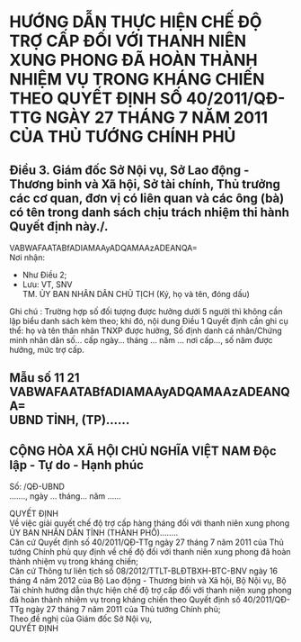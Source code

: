 # HƯỚNG DẪN THỰC HIỆN CHẾ ĐỘ TRỢ CẤP ĐỐI VỚI THANH NIÊN XUNG PHONG ĐÃ HOÀN THÀNH NHIỆM VỤ TRONG KHÁNG CHIẾN THEO QUYẾT ĐỊNH SỐ 40/2011/QĐ-TTG NGÀY 27 THÁNG 7 NĂM 2011 CỦA THỦ TƯỚNG CHÍNH PHỦ

## Điều 3. Giám đốc Sở Nội vụ, Sở Lao động - Thương binh và Xã hội, Sở tài chính, Thủ trưởng các cơ quan, đơn vị có liên quan và các ông (bà) có tên trong danh sách chịu trách nhiệm thi hành Quyết định này./.  
  VABWAFAATABfADIAMAAyADQAMAAzADEANQA=    
Nơi nhận: 
 - Như Điều 2; 
- Lưu: VT, SNV    
TM. ỦY BAN NHÂN DÂN 
CHỦ TỊCH 
 (Ký, họ và tên, đóng dấu)     
  
Ghi chú : Trường hợp số đối tượng được hưởng dưới 5 người thì không cần lập biểu danh sách kèm theo; khi đó, nội dung Điều 1 Quyết định cần ghi cụ thể: họ và tên thân nhân TNXP được hưởng, Số định danh cá nhân/Chứng minh nhân dân số… cấp ngày… tháng … năm ... nơi cấp…, số năm được hưởng, mức trợ cấp.  
  
Mẫu số 11 21  
  VABWAFAATABfADIAMAAyADQAMAAzADEANQA=    
UBND TỈNH, (TP)...... 
-------    
CỘNG HÒA XÃ HỘI CHỦ NGHĨA VIỆT NAM 
Độc lập - Tự do - Hạnh phúc 
---------------      
Số: /QĐ-UBND    
..….., ngày … tháng… năm ……     
  
QUYẾT ĐỊNH  
Về việc giải quyết chế độ trợ cấp hàng tháng đối với thanh niên xung phong  
ỦY BAN NHÂN DÂN TỈNH (THÀNH PHỐ)........  
Căn cứ Quyết định số 40/2011/QĐ-TTg ngày 27 tháng 7 năm 2011 của Thủ tướng Chính phủ quy định về chế độ đối với thanh niên xung phong đã hoàn thành nhiệm vụ trong kháng chiến;  
Căn cứ Thông tư liên tịch số 08/2012/TTLT-BLĐTBXH-BTC-BNV ngày 16 tháng 4 năm 2012 của Bộ Lao động - Thương binh và Xã hội, Bộ Nội vụ, Bộ Tài chính hướng dẫn thực hiện chế độ trợ cấp đối với thanh niên xung phong đã hoàn thành nhiệm vụ trong kháng chiến theo Quyết định số 40/2011/QĐ-TTg ngày 27 tháng 7 năm 2011 của Thủ tướng Chính phủ;  
Theo đề nghị của Giám đốc Sở Nội vụ,  
QUYẾT ĐỊNH